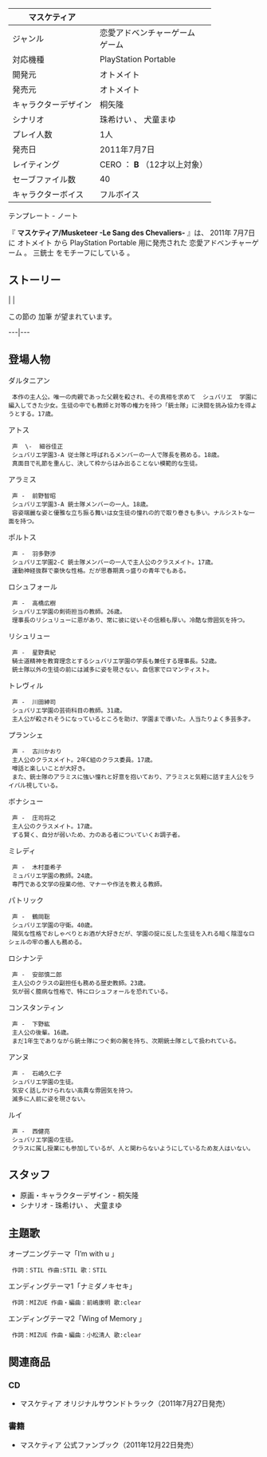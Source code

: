 |  マスケティア  ||
|---|---|
|ジャンル  |  恋愛アドベンチャーゲーム   <br>ゲーム  |
|対応機種  |  PlayStation Portable   |
|開発元  |  オトメイト   |
|発売元  |  オトメイト   |
|キャラクターデザイン  |  桐矢隆   |
|シナリオ  |  珠希けい  、  犬童まゆ   |
|プレイ人数  |  1人   |
|発売日  |  2011年7月7日   |
|レイティング  |  CERO  ：  **B** （12才以上対象）   |
|セーブファイル数  |  40   |
|キャラクターボイス  |  フルボイス   |
テンプレート  \-  ノート  
  
『 **マスケティア/Musketeer -Le Sang des Chevaliers-** 』は、  2011年  7月7日  に  オトメイト  から
PlayStation Portable  用に発売された  恋愛アドベンチャーゲーム  。  三銃士  をモチーフにしている    。

##  ストーリー  

|  | 

この節の  加筆  が望まれています。  
  
---|---  
  
##  登場人物  

ダルタニアン

     本作の主人公。唯一の肉親であった父親を殺され、その真相を求めて  シュバリエ  学園に編入してきた少女。生徒の中でも教師と対等の権力を持つ「銃士隊」に決闘を挑み協力を得ようとする。17歳。 
    
アトス

     声  \-  細谷佳正 
     シュバリエ学園3-A 従士隊と呼ばれるメンバーの一人で隊長を務める。18歳。 
     真面目で礼節を重んじ、決して枠からはみ出ることない模範的な生徒。 
    
アラミス

     声 -  前野智昭 
     シュバリエ学園3-A 銃士隊メンバーの一人。18歳。 
     容姿端麗な姿と優雅な立ち振る舞いは女生徒の憧れの的で取り巻きも多い。ナルシストな一面を持つ。 
    
ポルトス

     声 -  羽多野渉 
     シュバリエ学園2-C 銃士隊メンバーの一人で主人公のクラスメイト。17歳。 
     運動神経抜群で豪快な性格。だが思春期真っ盛りの青年でもある。 
    
ロシュフォール

     声 -  高橋広樹 
     シュバリエ学園の剣術担当の教師。26歳。 
     理事長のリシュリューに恩があり、常に彼に従いその信頼も厚い。冷酷な雰囲気を持つ。 
    
リシュリュー

     声 -  星野貴紀 
     騎士道精神を教育理念とするシュバリエ学園の学長も兼任する理事長。52歳。 
     銃士隊以外の生徒の前には滅多に姿を現さない。自信家でロマンティスト。 
    
トレヴィル

     声 -  川田紳司 
     シュバリエ学園の芸術科目の教師。31歳。 
     主人公が殺されそうになっているところを助け、学園まで導いた。人当たりよく多芸多才。 
    
    
プランシェ

     声 -  古川かおり 
     主人公のクラスメイト。2年C組のクラス委員。17歳。 
     噂話と楽しいことが大好き。 
     また、銃士隊のアラミスに強い憧れと好意を抱いており、アラミスと気軽に話す主人公をライバル視している。 
    
ボナシュー

     声 -  庄司将之 
     主人公のクラスメイト。17歳。 
     ずる賢く、自分が弱いため、力のある者についていくお調子者。 
    
ミレディ

     声 -  木村亜希子 
     ミュバリエ学園の教師。24歳。 
     専門である文学の授業の他、マナーや作法を教える教師。 
    
パトリック

     声 -  鶴岡聡 
     シュバリエ学園の守衛。40歳。 
     陽気な性格でおしゃべりとお酒が大好きだが、学園の掟に反した生徒を入れる暗く陰湿なロシェルの牢の番人も務める。 
    
ロシナンテ

     声 -  安部慎二郎 
     主人公のクラスの副担任も務める歴史教師。23歳。 
     気が弱く臆病な性格で、特にロシュフォールを恐れている。 
    
コンスタンティン

     声 -  下野紘 
     主人公の後輩。16歳。 
     まだ1年生でありながら銃士隊につぐ剣の腕を持ち、次期銃士隊として扱われている。 
    
アンヌ

     声 -  石嶋久仁子 
     シュバリエ学園の生徒。 
     気安く話しかけられない高貴な雰囲気を持つ。 
     滅多に人前に姿を現さない。 
    
ルイ

     声 -  西健亮 
     シュバリエ学園の生徒。 
     クラスに属し授業にも参加しているが、人と関わらないようにしているため友人はいない。 
    

##  スタッフ  

  * 原画・キャラクターデザイン -  桐矢隆 
  * シナリオ -  珠希けい  、  犬童まゆ 

##  主題歌  

オープニングテーマ「I’m with u 」

     作詞：STIL 作曲:STIL 歌：STIL 
エンディングテーマ1「ナミダノキセキ」

     作詞：MIZUE 作曲・編曲：前嶋康明 歌:clear 
エンディングテーマ2「Wing of Memory 」

     作詞：MIZUE 作曲・編曲：小松清人 歌:clear 

##  関連商品  

###  CD  

  * マスケティア オリジナルサウンドトラック（2011年7月27日発売） 

###  書籍  

  * マスケティア 公式ファンブック（2011年12月22日発売） 

